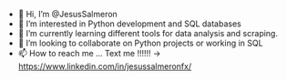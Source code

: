 - 👋 Hi, I’m @JesusSalmeron
- 👀 I’m interested in Python development and SQL databases
- 🌱 I’m currently learning different tools for data analysis and scraping.
- 💞️ I’m looking to collaborate on Python projects or working in SQL
- 📫 How to reach me ... Text me !!!!!! -> https://www.linkedin.com/in/jesussalmeronfx/ 

<!---
JesusSalmeron/JesusSalmeron is a ✨ special ✨ repository because its `README.md` (this file) appears on your GitHub profile.
You can click the Preview link to take a look at your changes.
--->
